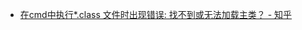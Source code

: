 

* [在cmd中执行*.class 文件时出现错误: 找不到或无法加载主类？ - 知乎 ](https://www.zhihu.com/question/42593210#answer-33271496)